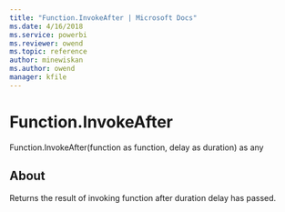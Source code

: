 ```yaml
---
title: "Function.InvokeAfter | Microsoft Docs"
ms.date: 4/16/2018
ms.service: powerbi
ms.reviewer: owend
ms.topic: reference
author: minewiskan
ms.author: owend
manager: kfile
---
```

# Function.InvokeAfter
Function.InvokeAfter(function as function, delay as duration) as any  
  
## About  
Returns the result of invoking function after duration delay has passed.  
  
